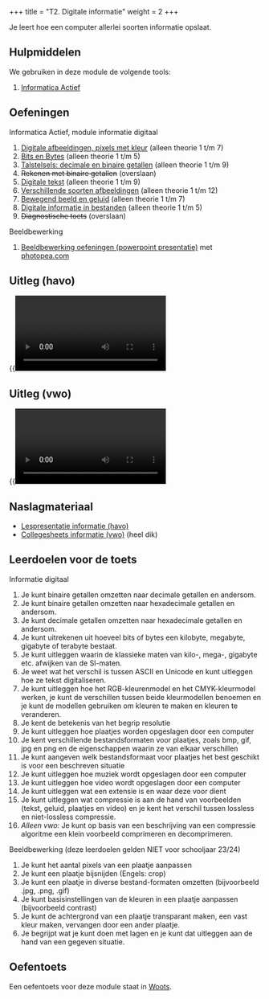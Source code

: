 +++
title = "T2. Digitale informatie"
weight = 2
+++

Je leert hoe een computer allerlei soorten informatie opslaat.
<!--more-->

## Hulpmiddelen
We gebruiken in deze module de volgende tools:
1. [Informatica Actief](/tools/ia/)

## Oefeningen
Informatica Actief, module informatie digitaal
1. [Digitale afbeeldingen, pixels met kleur](https://moodle.informatica-actief.nl/course/view.php?id=742#section-4) (alleen theorie 1 t/m 7)
2. [Bits en Bytes](https://moodle.informatica-actief.nl/course/view.php?id=742#section-5) (alleen theorie 1 t/m 5)
3. [Talstelsels: decimale en binaire getallen](https://moodle.informatica-actief.nl/course/view.php?id=742#section-6) (alleen theorie 1 t/m 9)
4. ~~Rekenen met binaire getallen~~ (overslaan)
5. [Digitale tekst](https://moodle.informatica-actief.nl/course/view.php?id=742#section-8) (alleen theorie 1 t/m 9)
6. [Verschillende soorten afbeeldingen](https://moodle.informatica-actief.nl/course/view.php?id=742#section-9) (alleen theorie 1 t/m 12)
7. [Bewegend beeld en geluid](https://moodle.informatica-actief.nl/course/view.php?id=742#section-10) (alleen theorie 1 t/m 7)
8. [Digitale informatie in bestanden](https://moodle.informatica-actief.nl/course/view.php?id=742#section-11) (alleen theorie 1 t/m 5)
9. ~~Diagnostische toets~~ (overslaan)

Beeldbewerking
1. [Beeldbewerking oefeningen (powerpoint presentatie)](informatie_lespresentatie_beeldbewerking.pptx) met [photopea.com](https://photopea.com)

## Uitleg (havo)

{{<video id="PLpTljPS--R5A9aLTfJz1RvxnqZHaPWpK8">}}
  
## Uitleg (vwo)

{{<video id="PLpTljPS--R5BGpGmJHk7W6InW5uclScIp">}}

## Naslagmateriaal

- [Lespresentatie informatie (havo)](Lespresentatie-informatie-havo.pptx)
- [Collegesheets informatie (vwo)](Collegesheets-informatie-vwo.pptx) (heel dik)

 
## Leerdoelen voor de toets
Informatie digitaal
1.	Je kunt binaire getallen omzetten naar decimale getallen en andersom.
2.	Je kunt binaire getallen omzetten naar hexadecimale getallen en andersom.
3.	Je kunt decimale getallen omzetten naar hexadecimale getallen en andersom.
4.	Je kunt uitrekenen uit hoeveel bits of bytes een kilobyte, megabyte, gigabyte of terabyte bestaat.
5.	Je kunt uitleggen waarin de klassieke maten van kilo-, mega-, gigabyte etc. afwijken van de SI-maten.
6.	Je weet wat het verschil is tussen ASCII en Unicode en kunt uitleggen hoe ze tekst digitaliseren.
7.	Je kunt uitleggen hoe het RGB-kleurenmodel en het CMYK-kleurmodel werken, je kunt de verschillen tussen beide kleurmodellen benoemen en je kunt de modellen gebruiken om kleuren te maken en kleuren te veranderen.
8.	Je kent de betekenis van het begrip resolutie
9.	Je kunt uitleggen hoe plaatjes worden opgeslagen door een computer
10.	Je kent verschillende bestandsformaten voor plaatjes, zoals bmp, gif, jpg en png en de eigenschappen waarin ze van elkaar verschillen
11.	Je kunt aangeven welk bestandsformaat voor plaatjes het best geschikt is voor een beschreven situatie
12.	Je kunt uitleggen hoe muziek wordt opgeslagen door een computer
13.	Je kunt uitleggen hoe video wordt opgeslagen door een computer
14.	Je kunt uitleggen wat een extensie is en waar deze voor dient
15.	Je kunt uitleggen wat compressie is aan de hand van voorbeelden (tekst, geluid, plaatjes en video) en je kent het verschil tussen lossless en niet-lossless compressie.
16.	<em>Alleen vwo:</em> Je kunt op basis van een beschrijving van een compressie algoritme een klein voorbeeld comprimeren en decomprimeren. 

Beeldbewerking (deze leerdoelen gelden NIET voor schooljaar 23/24)
1. Je kunt het aantal pixels van een plaatje aanpassen
2. Je kunt een plaatje bijsnijden (Engels: crop)
3. Je kunt een plaatje in diverse bestand-formaten omzetten (bijvoorbeeld .jpg, .png, .gif)
4. Je kunt basisinstellingen van de kleuren in een plaatje aanpassen (bijvoorbeeld contrast)
5. Je kunt de achtergrond van een plaatje transparant maken, een vast kleur maken, vervangen door een ander plaatje.
6. Je begrijpt wat je kunt doen met lagen en je kunt dat uitleggen aan de hand van een gegeven situatie.

## Oefentoets
Een oefentoets voor deze module staat in [Woots](https://app.woots.nl).
